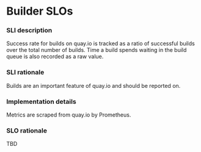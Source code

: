 # Builder SLOs

### SLI description
Success rate for builds on quay.io is tracked as a ratio of successful builds over the total number of builds.
Time a build spends waiting in the build queue is also recorded as a raw value.

### SLI rationale
Builds are an important feature of quay.io and should be reported on.

### Implementation details
Metrics are scraped from quay.io by Prometheus.

### SLO rationale
TBD
